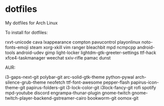 # dotfiles
My dotfiles for Arch Linux

To install for dotfiles:

rxvt-unicode
cava
lxappearance
compton
pavucontrol
playonlinux
noto-fonts-emoji
steam
xorg-xkill
vim
ranger
bleachbit
mpd
ncmpcpp
android-tools
android-udev
gimp
light-locker
lightdm-gtk-greeter-settings
ttf-hack
xfce4-taskmanager
weechat
sxiv-rifle
pamac
dunst

AUR:

i3-gaps-next-git
polybar-git
arc-solid-gtk-theme
python-pywal
arch-silence-grub-theme
neofetch
ttf-font-awesome
pepper-flash
papirus-icon-theme-git
papirus-folders-git
i3-lock-color-git
i3lock-fancy-git
rofi
spotify
mpd-youtube
discord
engrampa-thunar-plugin
gnome-twitch
gnome-twitch-player-backend-gstreamer-cairo
bookworm-git
oomox-git
